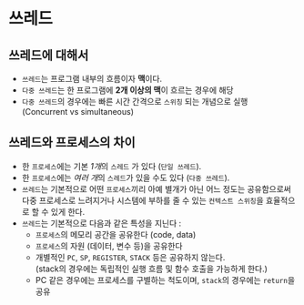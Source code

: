 # 쓰레드

## 쓰레드에 대해서
* `쓰레드`는 프로그램 내부의 흐름이자 **맥**이다.
* `다중 쓰레드`는 한 프로그램에 **2개 이상의 맥**이 흐르는 경우에 해당
* `다중 쓰레드`의 경우에는 빠른 시간 간격으로 `스위칭` 되는 개념으로 실행 (Concurrent vs simultaneous)

## 쓰레드와 프로세스의 차이
* 한 `프로세스`에는 기본 *1개*의 `스레드` 가 있다 (`단일 쓰레드`).
* 한 `프로세스`에는 *여러 개*의 `스레드`가 있을 수도 있다 (`다중 쓰레드`).
* `쓰레드`는 기본적으로 어떤 `프로세스`끼리 아예 별개가 아닌 어느 정도는 공유함으로써     
  다중 프로세스로 느려지거나 시스템에 부하를 줄 수 있는 `컨텍스트 스위칭`을 효율적으로 할 수 있게 한다.
* `쓰레드`는 기본적으로 다음과 같은 특성을 지닌다 :
    * `프로세스`의 메모리 공간을 공유한다 (code, data)
    * `프로세스`의 자원 (데이터, 변수 등)을 공유한다
    * 개별적인 `PC`, `SP`, `REGISTER`, `STACK` 등은 공유하지 않는다.     
      (stack의 경우에는 독립적인 실행 흐름 및 함수 호출을 가능하게 한다.)
    * PC 같은 경우에는 프로세스를 구별하는 척도이며, `stack`의 경우에는 `return`을 공유
  